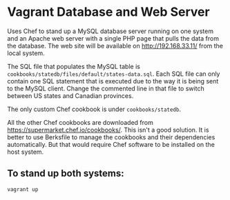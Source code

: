 # Vagrant Database and Web Server

Uses Chef to stand up a MySQL database server running on one system and 
an Apache web server with a single PHP page that pulls the data from
the database. The web site will be available on http://192.168.33.11/
from the local system.

The SQL file that populates the MySQL table is `cookbooks/statedb/files/default/states-data.sql`.
Each SQL file can only contain one SQL statement that is executed due to the way it is 
being sent to the MySQL client. Change the commented line in that file to switch between 
US states and Canadian provinces.
 
The only custom Chef cookbook is under `cookbooks/statedb`. 

All the other Chef cookbooks are downloaded from https://supermarket.chef.io/cookbooks/.
This isn't a good solution. It is better to use Berksfile to manage the 
cookbooks and their dependencies automatically. But that would require Chef software to be 
installed on the host system.

## To stand up both systems:

    vagrant up
		
